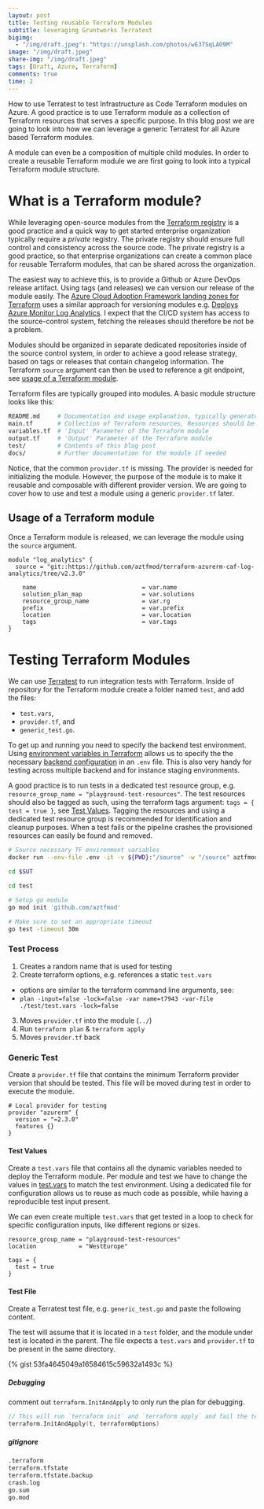 ```yaml
---
layout: post
title: Testing reusable Terraform Modules
subtitle: leveraging Gruntworks Terratest
bigimg:
  - "/img/draft.jpeg": "https://unsplash.com/photos/wE37SqLAO9M"
image: "/img/draft.jpeg"
share-img: "/img/draft.jpeg"
tags: [Draft, Azure, Terraform]
comments: true
time: 2
---
```


How to use Terratest to test Infrastructure as Code Terraform modules on Azure.
A good practice is to use Terraform module as a collection of Terraform resources that serves a specific purpose.
In this blog post we are going to look into how we can leverage a generic Terratest for all Azure based Terraform modules.

A module can even be a composition of multiple child modules.
In order to create a reusable Terraform module we are first going to look into a typical Terraform module structure.

# What is a Terraform module?

While leveraging open-source modules from the [Terraform registry](https://registry.terraform.io/) is a good practice and a quick way to get started enterprise organization typically require a _private_ registry. The private registry should ensure full control and consistency across the source code. The private registry is a good practice, so that enterprise organizations can create a common place for reusable Terraform modules, that can be shared across the organization.

The easiest way to achieve this, is to provide a Github or Azure DevOps release artifact.
Using tags (and releases) we can version our release of the module easily. The [Azure Cloud Adoption Framework landing zones for Terraform](https://github.com/Azure/caf-terraform-landingzones) uses a similar approach for versioning modules e.g. [Deploys Azure Monitor Log Analytics](https://github.com/aztfmod/terraform-azurerm-caf-log-analytics/tree/v2.3.0).
I expect that the CI/CD system has access to the source-control system, fetching the releases should therefore be not be a problem.

Modules should be organized in separate dedicated repositories inside of the source control system, in order to achieve a good release strategy, based on tags or releases that contain changelog information. The Terraform `source` argument can then be used to reference a git endpoint, see [usage of a Terraform module](#usage-of-a-terraform-module).

Terraform files are typically grouped into modules. A basic module structure looks like this:

```bash
README.md     # Documentation and usage explanation, typically generated using https://github.com/terraform-docs/terraform-docs
main.tf       # Collection of Terraform resources, Resources should be split into separate files
variables.tf  # 'Input' Parameter of the Terraform module  
output.tf     # 'Output' Parameter of the Terraform module
test/         # Contents of this blog post
docs/         # Further documentation for the module if needed
```

Notice, that the common `provider.tf` is missing. The provider is needed for initializing the module. However, the purpose of the module is to make it reusable and composable with different provider version. We are going to cover how to use and test a module using a generic `provider.tf` later.

## Usage of a Terraform module

Once a Terraform module is released, we can leverage the module using the `source` argument.

```hcl
module "log_analytics" {
  source = "git::https://github.com/aztfmod/terraform-azurerm-caf-log-analytics/tree/v2.3.0"

    name                              = var.name
    solution_plan_map                 = var.solutions
    resource_group_name               = var.rg
    prefix                            = var.prefix
    location                          = var.location
    tags                              = var.tags
}
```

# Testing Terraform Modules

We can use [Terratest](https://terratest.gruntwork.io/docs/) to run integration tests with Terraform.
Inside of repository for the Terraform module create a folder named `test`, and add the files:

- `test.vars`,
- `provider.tf`, and
- `generic_test.go`.

To get up and running you need to specify the backend test environment.
Using [environment variables in Terraform](https://www.terraform.io/docs/commands/environment-variables.html) allows us to specify the the necessary [backend configuration](https://www.terraform.io/docs/backends/index.html) in an `.env` file. This is also very handy for testing across multiple backend and for instance staging environments.

A good practice is to run tests in a dedicated test resource group, e.g. `resource_group_name = "playground-test-resources"`.
The test resources should also be tagged as such, using the terraform tags argument: `tags = { test = true }`, see [Test Values](#test-values). Tagging the resources and using a dedicated test resource group is recommended for identification and cleanup purposes. When a test fails or the pipeline crashes the provisioned resources can easily be found and removed.

```bash
# Source necessary TF environment variables
docker run --env-file .env -it -v ${PWD}:"/source" -w "/source" aztfmod/rover

cd $SUT

cd test

# Setup go module
go mod init 'github.com/aztfmod'

# Make sure to set an appropriate timeout
go test -timeout 30m
```

### Test Process

1. Creates a random name that is used for testing
2. Create terraform options, e.g. references a static `test.vars`
  - options are similar to the terraform command line arguments, see:
  - `plan -input=false -lock=false -var name=t7943 -var-file ./test/test.vars -lock=false`
3. Moves `provider.tf` into the module (`../`)
4. Run `terraform plan` & `terraform apply`
5. Moves `provider.tf` back

### Generic Test

Create a `provider.tf` file that contains the minimum Terraform provider version that should be tested. This file will be moved during test in order to execute the module.

```hcl
# Local provider for testing
provider "azurerm" {
  version = "=2.3.0"
  features {}
}
```

#### Test Values

Create a `test.vars` file that contains all the dynamic variables needed to deploy the Terraform module.
Per module and test we have to change the values in [test.vars](#test-values) to match the test environment.
Using a dedicated file for configuration allows us to reuse as much code as possible, while having a reproducible test input present.

We can even create multiple `test.vars` that get tested in a loop to check for specific configuration inputs, like different regions or sizes.

```hcl
resource_group_name = "playground-test-resources"
location            = "WestEurope"

tags = {
  test = true
}
```

#### Test File

Create a Terratest test file, e.g. `generic_test.go` and paste the following content.

The test will assume that it is located in a  `test` folder, and the module under test is located in the parent.
The file expects a `test.vars` and `provider.tf` to be present in the same directory.

{% gist 53fa4645049a16584615c59632a1493c %}

##### Debugging

comment out `terraform.InitAndApply` to only run the plan for debugging.

```go
// This will run `terraform init` and `terraform apply` and fail the test if there are any errors
terraform.InitAndApply(t, terraformOptions)
```

##### gitignore

```txt
.terraform
terraform.tfstate
terraform.tfstate.backup
crash.log
go.sum
go.mod
```
